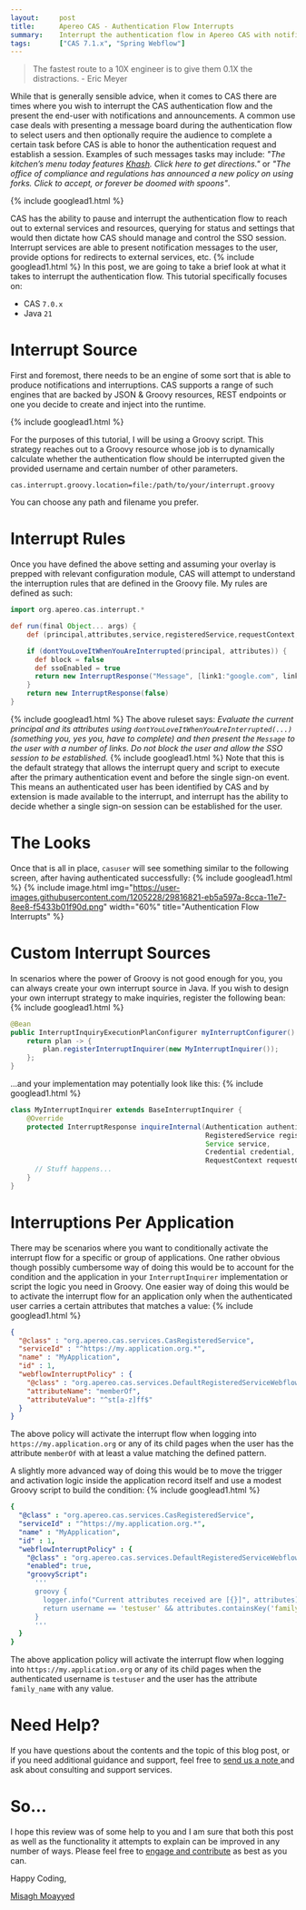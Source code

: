 ```yaml
---
layout:     post
title:      Apereo CAS - Authentication Flow Interrupts
summary:    Interrupt the authentication flow in Apereo CAS with notifications and advertisements, dictating CAS should treat the authenticated session with configuration and compassion.
tags:       ["CAS 7.1.x", "Spring Webflow"]
---
```


> The fastest route to a 10X engineer is to give them 0.1X the distractions. - Eric Meyer

While that is generally sensible advice, when it comes to CAS there are times where you wish to interrupt the CAS authentication flow and the present the end-user with notifications and announcements. A common use case deals with presenting a message board during the authentication flow to select users and then optionally require the audience to complete a certain task before CAS is able to honor the authentication request and establish a session. Examples of such messages tasks may include: _"The kitchen’s menu today features <a href="https://www.wikiwand.com/en/Khash_(dish)">Khash</a>. Click here to get directions."_ or _"The office of compliance and regulations has announced a new policy on using forks. Click to accept, or forever be doomed with spoons"_.

{% include googlead1.html %}

CAS has the ability to pause and interrupt the authentication flow to reach out to external services and resources, querying for status and settings that would then dictate how CAS should manage and control the SSO session. Interrupt services are able to present notification messages to the user, provide options for redirects to external services, etc.
{% include googlead1.html %}
In this post, we are going to take a brief look at what it takes to interrupt the authentication flow. This tutorial specifically focuses on:

- CAS `7.0.x`
- Java `21`

# Interrupt Source

First and foremost, there needs to be an engine of some sort that is able to produce notifications and interruptions. CAS supports a range of such engines that are backed by JSON & Groovy resources, REST endpoints or one you decide to create and inject into the runtime. 

{% include googlead1.html  %}

For the purposes of this tutorial, I will be using a Groovy script. This strategy reaches out to a Groovy resource whose job is to dynamically calculate whether the authentication flow should be interrupted given the provided username and certain number of other parameters.

```properties
cas.interrupt.groovy.location=file:/path/to/your/interrupt.groovy
```

You can choose any path and filename you prefer.

# Interrupt Rules

Once you have defined the above setting and assuming your overlay is prepped with relevant configuration module, CAS will attempt to understand the interruption rules that are defined in the Groovy file. My rules are defined as such:

```groovy
import org.apereo.cas.interrupt.*

def run(final Object... args) {
    def (principal,attributes,service,registeredService,requestContext,logger) = args

    if (dontYouLoveItWhenYouAreInterrupted(principal, attributes)) {
      def block = false
      def ssoEnabled = true
      return new InterruptResponse("Message", [link1:"google.com", link2:"yahoo.com"], block, ssoEnabled)
    }
    return new InterruptResponse(false)
}
```
{% include googlead1.html  %}
The above ruleset says: *Evaluate the current principal and its attributes using `dontYouLoveItWhenYouAreInterrupted(...)` (something you, yes you, have to complete) and then present the `Message` to the user with a number of links. Do not block the user and allow the SSO session to be established.*
{% include googlead1.html  %}
Note that this is the default strategy that allows the interrupt query and script to execute after the primary authentication event and before the single sign-on event. This means an authenticated user has been identified by CAS and by extension is made available to the interrupt, and interrupt has the ability to decide whether a single sign-on session can be established for the user.

# The Looks

Once that is all in place, `casuser` will see something similar to the following screen, after having authenticated successfully:
{% include googlead1.html %}
{% include image.html img="https://user-images.githubusercontent.com/1205228/29816821-eb5a597a-8cca-11e7-8ee8-f5433b01f90d.png"
width="60%" title="Authentication Flow Interrupts" %}

# Custom Interrupt Sources

In scenarios where the power of Groovy is not good enough for you, you can always create your own interrupt source in Java. If you wish to design your own interrupt strategy to make inquiries, register the following bean:
{% include googlead1.html  %}
```java
@Bean
public InterruptInquiryExecutionPlanConfigurer myInterruptConfigurer() {
    return plan -> {
        plan.registerInterruptInquirer(new MyInterruptInquirer());
    };
}
```

...and your implementation may potentially look like this:
{% include googlead1.html  %}
```java
class MyInterruptInquirer extends BaseInterruptInquirer {
    @Override
    protected InterruptResponse inquireInternal(Authentication authentication,
                                                RegisteredService registeredService,
                                                Service service, 
                                                Credential credential,
                                                RequestContext requestContext) {
      // Stuff happens...
    }
}
```

# Interruptions Per Application

There may be scenarios where you want to conditionally activate the interrupt flow for a specific or group of applications. One rather obvious though possibly cumbersome way of doing this would be to account for the condition and the application in your `InterruptInquirer` implementation or script the logic you need in Groovy. One easier way of doing this would be to activate the interrupt flow for an application only when the authenticated user carries a certain attributes that matches a value:
{% include googlead1.html  %}
```json
{
  "@class" : "org.apereo.cas.services.CasRegisteredService",
  "serviceId" : "^https://my.application.org.*",
  "name" : "MyApplication",
  "id" : 1,
  "webflowInterruptPolicy" : {
    "@class" : "org.apereo.cas.services.DefaultRegisteredServiceWebflowInterruptPolicy",
    "attributeName": "memberOf",
    "attributeValue": "^st[a-z]ff$"
  }
}
```

The above policy will activate the interrupt flow when logging into `https://my.application.org` or any of its child pages when the user has the attribute `memberOf` with at least a value matching the defined pattern. 

A slightly more advanced way of doing this would be to move the trigger and activation logic inside the application record itself and use a modest Groovy script to build the condition:
{% include googlead1.html  %}

```yaml
{
  "@class" : "org.apereo.cas.services.CasRegisteredService",
  "serviceId" : "^https://my.application.org.*",
  "name" : "MyApplication",
  "id" : 1,
  "webflowInterruptPolicy" : {
    "@class" : "org.apereo.cas.services.DefaultRegisteredServiceWebflowInterruptPolicy",
    "enabled": true,
    "groovyScript":
      '''
      groovy {
        logger.info("Current attributes received are [{}]", attributes)
        return username == 'testuser' && attributes.containsKey('family_name')
      }
      '''
  }
}
```

The above application policy will activate the interrupt flow when logging into `https://my.application.org` or any of its child pages when the authenticated username is `testuser` and the user has the attribute `family_name` with any value.

# Need Help?

If you have questions about the contents and the topic of this blog post, or if you need additional guidance and support, feel free to [send us a note ](/#contact-section-header) and ask about consulting and support services. 

# So...

I hope this review was of some help to you and I am sure that both this post as well as the functionality it attempts to explain can be improved in any number of ways. Please feel free to [engage and contribute][contribguide] as best as you can.

Happy Coding,

[Misagh Moayyed](https://fawnoos.com)

[contribguide]: https://apereo.github.io/cas/developer/Contributor-Guidelines.html
